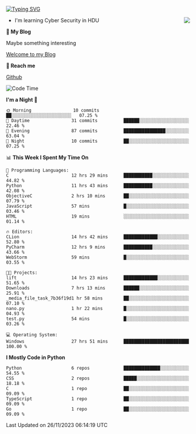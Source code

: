 [![Typing SVG](https://readme-typing-svg.herokuapp.com?font=Fira+Code&pause=1000&random=false&width=450&height=60&lines=Hello+%F0%9F%91%8B%F0%9F%8F%BB;I'm+JBNRZ)](https://git.io/typing-svg)

<a href="#">
  <img align="right" src="https://github-readme-stats.vercel.app/api?username=JBNRZ&show_icons=true&bg_color=15,f2f7fd,E0EAFC" />
</a>

- I'm learning Cyber Security in HDU

 **🌱 My Blog**

Maybe something interesting

[Welcome to my Blog](https://jbnrz.com.cn/)

 **💬 Reach me** 

[Github](https://github.com/JBNRZ)


<!--START_SECTION:waka-->
![Code Time](http://img.shields.io/badge/Code%20Time-136%20hrs%2024%20mins-blue)

**I'm a Night 🦉** 

```text
🌞 Morning                10 commits          ██░░░░░░░░░░░░░░░░░░░░░░░   07.25 % 
🌆 Daytime                31 commits          ██████░░░░░░░░░░░░░░░░░░░   22.46 % 
🌃 Evening                87 commits          ████████████████░░░░░░░░░   63.04 % 
🌙 Night                  10 commits          ██░░░░░░░░░░░░░░░░░░░░░░░   07.25 % 
```


📊 **This Week I Spent My Time On** 

```text
💬 Programming Languages: 
C                        12 hrs 29 mins      ███████████░░░░░░░░░░░░░░   44.82 % 
Python                   11 hrs 43 mins      ███████████░░░░░░░░░░░░░░   42.08 % 
ObjectiveC               2 hrs 10 mins       ██░░░░░░░░░░░░░░░░░░░░░░░   07.79 % 
JavaScript               57 mins             █░░░░░░░░░░░░░░░░░░░░░░░░   03.46 % 
HTML                     19 mins             ░░░░░░░░░░░░░░░░░░░░░░░░░   01.14 % 

🔥 Editors: 
CLion                    14 hrs 42 mins      █████████████░░░░░░░░░░░░   52.80 % 
PyCharm                  12 hrs 9 mins       ███████████░░░░░░░░░░░░░░   43.66 % 
WebStorm                 59 mins             █░░░░░░░░░░░░░░░░░░░░░░░░   03.55 % 

🐱‍💻 Projects: 
lift                     14 hrs 23 mins      █████████████░░░░░░░░░░░░   51.65 % 
Downloads                7 hrs 13 mins       ██████░░░░░░░░░░░░░░░░░░░   25.91 % 
_media_file_task_7b36f19d1 hr 58 mins        ██░░░░░░░░░░░░░░░░░░░░░░░   07.10 % 
nano.py                  1 hr 22 mins        █░░░░░░░░░░░░░░░░░░░░░░░░   04.93 % 
test.py                  54 mins             █░░░░░░░░░░░░░░░░░░░░░░░░   03.26 % 

💻 Operating System: 
Windows                  27 hrs 51 mins      █████████████████████████   100.00 % 
```

**I Mostly Code in Python** 

```text
Python                   6 repos             ██████████████░░░░░░░░░░░   54.55 % 
CSS                      2 repos             █████░░░░░░░░░░░░░░░░░░░░   18.18 % 
C                        1 repo              ██░░░░░░░░░░░░░░░░░░░░░░░   09.09 % 
TypeScript               1 repo              ██░░░░░░░░░░░░░░░░░░░░░░░   09.09 % 
Go                       1 repo              ██░░░░░░░░░░░░░░░░░░░░░░░   09.09 % 
```




 Last Updated on 26/11/2023 06:14:19 UTC
<!--END_SECTION:waka-->
